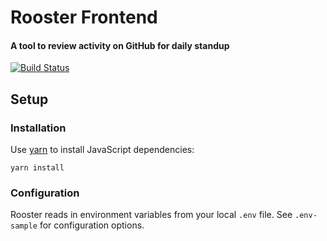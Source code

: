 # Rooster Frontend

#### A tool to review activity on GitHub for daily standup

[![Build Status](https://travis-ci.com/RevolutionTech/rooster-frontend.svg?branch=master)](https://travis-ci.com/RevolutionTech/rooster-frontend)

## Setup

### Installation

Use [yarn](https://yarnpkg.com/) to install JavaScript dependencies:

    yarn install

### Configuration

Rooster reads in environment variables from your local `.env` file. See `.env-sample` for configuration options.
